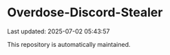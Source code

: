 # Overdose-Discord-Stealer

Last updated: 2025-07-02 05:43:57

This repository is automatically maintained.
